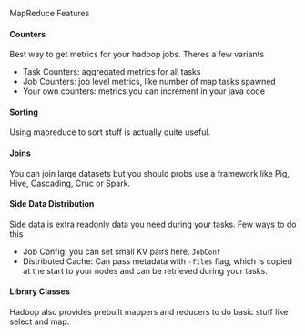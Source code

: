 MapReduce Features

#### Counters
Best way to get metrics for your hadoop jobs. Theres a few variants
- Task Counters: aggregated metrics for all tasks
- Job Counters: job level metrics, like number of map tasks spawned
- Your own counters: metrics you can increment in your java code

#### Sorting
Using mapreduce to sort stuff is actually quite useful.
#### Joins
You can join large datasets but you should probs use a framework like Pig, Hive, Cascading, Cruc or Spark.
#### Side Data Distribution
Side data is extra readonly data you need during your tasks. Few ways to do this
- Job Config: you can set small KV pairs here. `JobConf`
- Distributed Cache: Can pass metadata with `-files` flag, which is copied at the start to your nodes and can be retrieved during your tasks.

#### Library Classes
Hadoop also provides prebuilt mappers and reducers to do basic stuff like select and map.